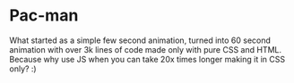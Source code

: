 # Pac-man
What started as a simple few second animation, turned into 60 second animation with over 3k lines of code made only with pure CSS and HTML. Because why use JS when you can take 20x times longer making it in CSS only? :)

